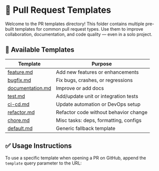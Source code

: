# 📁 Pull Request Templates

Welcome to the PR templates directory! This folder contains multiple pre-built templates for common pull request types. Use them to improve collaboration, documentation, and code quality — even in a solo project.

## 🧾 Available Templates

| Template                             | Purpose                                |
|--------------------------------------|----------------------------------------|
| [feature.md](feature.md)             | Add new features or enhancements       |
| [bugfix.md](bugfix.md)               | Fix bugs, crashes, or regressions      |
| [documentation.md](documentation.md) | Improve or add docs                    |
| [test.md](test.md)                   | Add/update unit or integration tests   |
| [ci-cd.md](ci-cd.md)                 | Update automation or DevOps setup      |
| [refactor.md](refactor.md)           | Refactor code without behavior change  |
| [chore.md](chore.md)                 | Misc tasks: deps, formatting, configs  |
| [default.md](default.md)             | Generic fallback template              |

## ✅ Usage Instructions

To use a specific template when opening a PR on GitHub, append the `template` query parameter to the URL:

